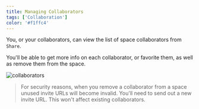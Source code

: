```yaml
---
title: Managing Collaborators
tags: ['Collaboration']
color: '#f1ffc4'
---
```


You, or your collaborators, can view the list of space collaborators from `Share`.

You'll be able to get more info on each collaborator, or favorite them, as well as remove them from the space.

![collaborators](https://kinopio-updates.s3.us-east-1.amazonaws.com/invite-collaborators.png)

> For security reasons, when you remove a collaborator from a space unused invite URLs will become invalid. You'll need to send out a new invite URL. This won't affect existing collaborators.